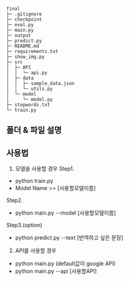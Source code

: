 
```
final
├─ .gitignore
├─ checkpoint
├─ eval.py
├─ main.py
├─ output
├─ predict.py
├─ README.md
├─ requirements.txt
├─ show_img.py
├─ src
│  ├─ API
│  │  └─ api.py
│  ├─ data
│  │  ├─ sample_data.json
│  │  └─ utils.py
│  └─ model
│     └─ model.py
├─ stopwords.txt
└─ train.py

```

## 폴더 & 파일 설명 ## 


## 사용법 ## 
1. 모델을 사용할 경우 
Step1.
- python train.py   
- Model Name >> [사용할모델이름]

Step2.
- python main.py --model [사용할모델이름]

Step3.(option)
- python predict.py --text [번역하고 싶은 문장]

2. API를 사용할 경우 
- python main.py (default값이  google API)
- python main.py --api [사용할API]
